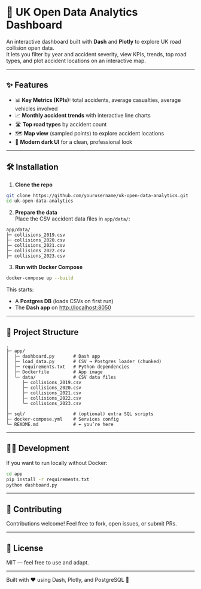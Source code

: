# 🚦 UK Open Data Analytics Dashboard

An interactive dashboard built with **Dash** and **Plotly** to explore UK road collision open data.  
It lets you filter by year and accident severity, view KPIs, trends, top road types, and plot accident locations on an interactive map.

---

## ✨ Features

- 📊 **Key Metrics (KPIs):** total accidents, average casualties, average vehicles involved  
- 📈 **Monthly accident trends** with interactive line charts  
- 🛣️ **Top road types** by accident count  
- 🗺️ **Map view** (sampled points) to explore accident locations  
- 🎨 **Modern dark UI** for a clean, professional look  

---

## 🛠️ Installation

1. **Clone the repo**  

```bash
git clone https://github.com/yourusername/uk-open-data-analytics.git
cd uk-open-data-analytics
```

2. **Prepare the data**  
Place the CSV accident data files in `app/data/`:

```
app/data/
├─ collisions_2019.csv
├─ collisions_2020.csv
├─ collisions_2021.csv
├─ collisions_2022.csv
├─ collisions_2023.csv
```

3. **Run with Docker Compose**  

```bash
docker-compose up --build
```

This starts:
- A **Postgres DB** (loads CSVs on first run)  
- The **Dash app** on [http://localhost:8050](http://localhost:8050)  

---

## 📂 Project Structure

```
.
├─ app/
│  ├─ dashboard.py       # Dash app
│  ├─ load_data.py       # CSV → Postgres loader (chunked)
│  ├─ requirements.txt   # Python dependencies
│  ├─ Dockerfile         # App image
│  └─ data/              # CSV data files
│     ├─ collisions_2019.csv
│     ├─ collisions_2020.csv
│     ├─ collisions_2021.csv
│     ├─ collisions_2022.csv
│     └─ collisions_2023.csv
│
├─ sql/                  # (optional) extra SQL scripts
├─ docker-compose.yml    # Services config
└─ README.md             # ← you’re here
```

---

## 🧑‍💻 Development

If you want to run locally without Docker:

```bash
cd app
pip install -r requirements.txt
python dashboard.py
```

---

## 🤝 Contributing

Contributions welcome! Feel free to fork, open issues, or submit PRs.  

---

## 📜 License

MIT — feel free to use and adapt.  

---

Built with ❤️ using Dash, Plotly, and PostgreSQL 🚀
